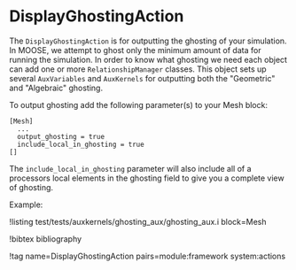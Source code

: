 # DisplayGhostingAction

The `DisplayGhostingAction` is for outputting the ghosting of your simulation. In MOOSE, we attempt
to ghost only the minimum amount of data for running the simulation. In order to know what ghosting
we need each object can add one or more `RelationshipManager` classes. This object sets up
several `AuxVariables` and `AuxKernels` for outputting both the "Geometric" and "Algebraic" ghosting.

To output ghosting add the following parameter(s) to your Mesh block:
```
[Mesh]
  ...
  output_ghosting = true
  include_local_in_ghosting = true
[]
```

The `include_local_in_ghosting` parameter will also include all of a processors local elements
in the ghosting field to give you a complete view of ghosting.

Example:

!listing test/tests/auxkernels/ghosting_aux/ghosting_aux.i block=Mesh

!bibtex bibliography

!tag name=DisplayGhostingAction pairs=module:framework system:actions
